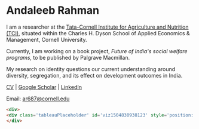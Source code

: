 # Andaleeb Rahman
I am a researcher at the [Tata-Cornell Institute for Agriculture and Nutrition (TCI)](https://www.google.com/url?q=https%3A%2F%2Ftci.cornell.edu&sa=D&sntz=1&usg=AFQjCNHeuZCo33MzmeLx7jsgWyaYRXIKXA), situated within the Charles H. Dyson School of Applied Economics & Management, Cornell University. 

Currently, I am working on a book project, *Future of India's social welfare programs,* to be published by Palgrave Macmillan. 

My research on identity questions our current understanding around diversity, segregation, and its effect on development outcomes in India.

[CV](https://www.google.com/url?q=https%3A%2F%2Fwww.dropbox.com%2Fs%2F8x3exym4h6cegby%2FCV.pdf%3Fdl%3D0&sa=D&sntz=1&usg=AFQjCNHE-K2z9Cys2vFZdHUUekkmuylssg) | [Google Scholar](https://scholar.google.com/citations?user=SYamPTYAAAAJ&hl=en) | [LinkedIn](http://www.google.com/url?q=http%3A%2F%2Fwww.linkedin.com%2Fin%2Fandaleeb-rahman2312&sa=D&sntz=1&usg=AFQjCNH2O6WuvvNhHgCgkWF91-64PJN7JQ)

Email:  [ar687@cornell.edu]()


```html
<div>
<div class='tableauPlaceholder' id='viz1504830938123' style='position: relative'><noscript><a href='#'><img alt='A review of the last 5 years of the NFL Draft: 2012-2016 ' src='https:&#47;&#47;public.tableau.com&#47;static&#47;images&#47;NF&#47;NFL-DraftValue-2012To2016&#47;LeagifyLast5Years2012-2016&#47;1_rss.png' style='border: none' /></a></noscript><object class='tableauViz'  style='display:none;'><param name='host_url' value='https%3A%2F%2Fpublic.tableau.com%2F' /> <param name='site_root' value='' /><param name='name' value='NFL-DraftValue-2012To2016&#47;LeagifyLast5Years2012-2016' /><param name='tabs' value='no' /><param name='toolbar' value='yes' /><param name='static_image' value='https:&#47;&#47;public.tableau.com&#47;static&#47;images&#47;NF&#47;NFL-DraftValue-2012To2016&#47;LeagifyLast5Years2012-2016&#47;1.png' /> <param name='animate_transition' value='yes' /><param name='display_static_image' value='yes' /><param name='display_spinner' value='yes' /><param name='display_overlay' value='yes' /><param name='display_count' value='yes' /></object></div>                <script type='text/javascript'>                    var divElement = document.getElementById('viz1504830938123');                    var vizElement = divElement.getElementsByTagName('object')[0];                    vizElement.style.minWidth='1020px';vizElement.style.maxWidth='1520px';vizElement.style.width='100%';vizElement.style.minHeight='1233px';vizElement.style.maxHeight='2033px';vizElement.style.height=(divElement.offsetWidth*0.75)+'px';                    var scriptElement = document.createElement('script');                    scriptElement.src = 'https://public.tableau.com/javascripts/api/viz_v1.js';                    vizElement.parentNode.insertBefore(scriptElement, vizElement);                </script>
</div>
```
